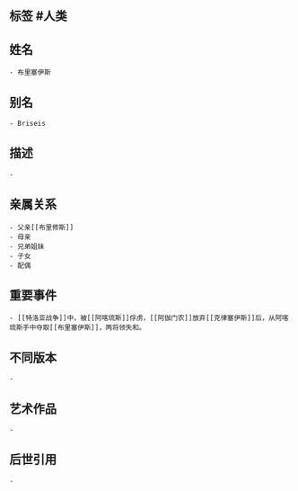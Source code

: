 ## 标签  #人类
## 姓名
	- 布里塞伊斯
## 别名
	- Briseis
## 描述
	-
## 亲属关系
	- 父亲[[布里修斯]]
	- 母亲
	- 兄弟姐妹
	- 子女
	- 配偶
## 重要事件
	- [[特洛亚战争]]中，被[[阿喀琉斯]]俘虏，[[阿伽门农]]放弃[[克律塞伊斯]]后，从阿喀琉斯手中夺取[[布里塞伊斯]]，两将领失和。
## 不同版本
	-
## 艺术作品
	-
## 后世引用
	-
